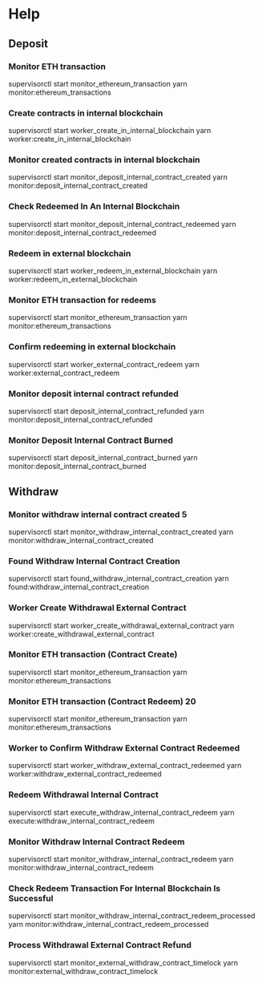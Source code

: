 # Help

## Deposit

### Monitor ETH transaction
supervisorctl start monitor_ethereum_transaction
yarn monitor:ethereum_transactions

### Create contracts in internal blockchain 
supervisorctl start worker_create_in_internal_blockchain
yarn worker:create_in_internal_blockchain

### Monitor created contracts in internal blockchain 
supervisorctl start monitor_deposit_internal_contract_created
yarn monitor:deposit_internal_contract_created

### Check Redeemed In An Internal Blockchain 
supervisorctl start monitor_deposit_internal_contract_redeemed
yarn monitor:deposit_internal_contract_redeemed

### Redeem in external blockchain
supervisorctl start worker_redeem_in_external_blockchain
yarn worker:redeem_in_external_blockchain

### Monitor ETH transaction for redeems
supervisorctl start monitor_ethereum_transaction
yarn monitor:ethereum_transactions

### Confirm redeeming in external blockchain
supervisorctl start worker_external_contract_redeem
yarn worker:external_contract_redeem

### Monitor deposit internal contract refunded
supervisorctl start deposit_internal_contract_refunded
yarn monitor:deposit_internal_contract_refunded

### Monitor Deposit Internal Contract Burned
supervisorctl start deposit_internal_contract_burned
yarn monitor:deposit_internal_contract_burned

## Withdraw

### Monitor withdraw internal contract created 5
supervisorctl start monitor_withdraw_internal_contract_created
yarn monitor:withdraw_internal_contract_created

### Found Withdraw  Internal Contract Creation
supervisorctl start found_withdraw_internal_contract_creation
yarn found:withdraw_internal_contract_creation

### Worker Create Withdrawal External Contract
supervisorctl start worker_create_withdrawal_external_contract
yarn worker:create_withdrawal_external_contract

### Monitor ETH transaction (Contract Create)
supervisorctl start monitor_ethereum_transaction
yarn monitor:ethereum_transactions

### Monitor ETH transaction (Contract Redeem) 20
supervisorctl start monitor_ethereum_transaction
yarn monitor:ethereum_transactions

### Worker to Confirm Withdraw External Contract Redeemed
supervisorctl start worker_withdraw_external_contract_redeemed
yarn worker:withdraw_external_contract_redeemed

### Redeem Withdrawal Internal Contract
supervisorctl start execute_withdraw_internal_contract_redeem
yarn execute:withdraw_internal_contract_redeem

### Monitor Withdraw Internal Contract Redeem
supervisorctl start monitor_withdraw_internal_contract_redeem
yarn monitor:withdraw_internal_contract_redeem

### Check Redeem Transaction For Internal Blockchain Is Successful 
supervisorctl start monitor_withdraw_internal_contract_redeem_processed
yarn monitor:withdraw_internal_contract_redeem_processed

### Process Withdrawal External Contract Refund
supervisorctl start monitor_external_withdraw_contract_timelock
yarn monitor:external_withdraw_contract_timelock
